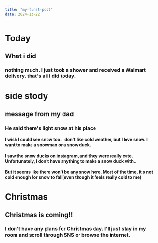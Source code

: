 ```yaml
---
title: "my-first-post"
date: 2024-12-22
---
```


# Today
## What i did
### nothing much. I just took a shower and received a Walmart delivery. that's all i did today.

# side stody
## message from my dad
### He said there's light snow at his place
#### I wish I could see snow too. I don't like cold weather, but I love snow. I want to make a snowman or a snow duck.
#### I saw the snow ducks on instagram, and they were really cute. Unfortunately, I don't have anything to make a snow duck with..
#### But it seems like there won't be any snow here. Most of the time, it's not cold enough for snow to fall(even though it feels really cold to me)

# Christmas
## Christmas is coming!!
### I don't have any plans for Christmas day. I'll just stay in my room and scroll through SNS or browse the internet.
